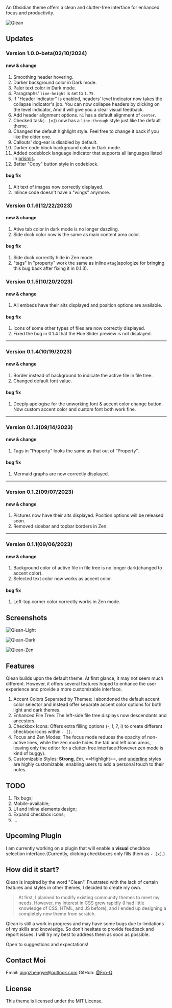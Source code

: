 An Obsidian theme offers a clean and clutter-free interface for enhanced focus and productivity.

![Qlean](assets/Qlean.png)

## Updates

### Version 1.0.0-beta(02/10/2024)

#### new & change

1. Smoothing header hovering.
2. Darker background color in Dark mode.
3. Paler text color in Dark mode.
4. Paragraphs' `line-height` is set to `1.75`.
5. If "Header Indicator" is enabled, headers' level indicator now takes the collapse indicator's job. You can now collapse headers by clicking on the level indicator, And it will give you a clear visual feedback.
6. Add header alignment options. `h1` has a default alignment of `center`.
7. Checked task(`- [x]`) now has a `line-through` style just like the default theme.
8. Changed the default highlight style. Feel free to change it back if you like the older one.
9. Callouts' dog-ear is disabled by default.
10. Darker code block background color in Dark mode.
11. Added codeblock language indicator that supports all languages listed in [prismjs](https://prismjs.com/#supported-languages).
12. Better "Copy" button style in codeblock.


#### bug fix

1. Alt text of images now correctly displayed.
2. Inlince code doesn't have a "wings" anymore.

### Version 0.1.6(12/22/2023)

#### new & change

1. Ative tab color in dark mode is no longer dazzling.
2. Side dock color now is the same as main content area color.

#### bug fix

1. Side dock correctly hide in Zen mode.
2. "tags" in "property" work the same as inline `#tag`(apologize for bringing this bug back after fixing it in 0.1.3).

### Version 0.1.5(10/20/2023)

#### new & change

1. All embeds have their alts displayed and position options are available.

#### bug fix

1. Icons of some other types of files are now correctly displayed.
2. Fixed the bug in 0.1.4 that the Hue Slider preview is not displayed.

---

### Version 0.1.4(10/19/2023)

#### new & change

1. Border instead of background to indicate the active file in file tree.
2. Changed default font value.

#### bug fix

1. Deeply apologise for the unworking font & accent color change button. Now custom accent color and custom font both work fine.

---

### Version 0.1.3(09/14/2023)

#### new & change

1. Tags in "Property" looks the same as that out of “Property".

#### bug fix

1. Mermaid graphs are now correctly displayed.

---

### Version 0.1.2(09/07/2023)

#### new & change

1. Pictures now have their alts displayed. Position options will be released soon.
2. Removed sidebar and topbar borders in Zen.

---

### Version 0.1.1(09/06/2023)

#### new & change

1. Background color of active file in file tree is no longer dark(changed to accent color).
2. Selected text color now works as accent color.

#### bug fix

1. Left-top corner color correctly works in Zen mode.


## Screenshots

![Qlean-Light](assets/Qlean-light.png)

![Qlean-Dark](assets/Qlean-dark.png)

![Qlean-Zen](assets/Qlean-zen.png)

## Features

Qlean builds upon the default theme. At first glance, it may not seem much different. However, it offers several features hoped to enhance the user experience and provide a more customizable interface.

1. Accent Colors Separated by Themes: I abondoned the default accent color selector and instead offer separate accent color options for both light and dark themes.
2. Enhanced File Tree: The left-side file tree displays now descendants and ancestors.
3. Checkbox Icons: Offers extra filling options (-, !, ?, i) to create different checkbox icons within `- []`.
4. Focus and Zen Modes: The focus mode reduces the opacity of non-active lines, while the zen mode hides the tab and left icon areas, leaving only the editor for a clutter-free interface(However zen mode is kind of buggy).
5. Customizable Styles: **Strong**, _Em_, ==Highlight==, and <u>underline</u> styles are highly customizable, enabling users to add a personal touch to their notes.

## TODO

1. Fix bugs;
2. Mobile-available;
3. UI and inline elements design;
4. Expand checkbox icons;
5. ...

## Upcoming Plugin

I am currently working on a plugin that will enable a **visual** checkbox selection interface.(Currently, clicking checkboxes only fills them as `- [x]`.)

## How did it start?

Qlean is inspired by the word "Clean". Frustrated with the lack of certain features and styles in other themes, I decided to create my own.

> At first, I planned to modify existing community themes to meet my needs. However, my interest in CSS grew rapidly (I had little knowledge of CSS, HTML, and JS before), and I ended up designing a completely new theme from scratch.

Qlean is still a work in progress and may have some bugs due to limitations of my skills and knowledge. So don't hesitate to provide feedback and report issues. I will try my best to address them as soon as possible.

Open to suggestions and expectations!

## Contact Moi

Email: qingzhengye@outlook.com
GitHub: [@Fro-Q](https://github.com/Fro-Q)

## License

This theme is licensed under the MIT License.

